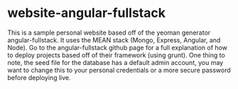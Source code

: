 website-angular-fullstack
=========================
This is a sample personal website based off of the yeoman generator angular-fullstack. It uses the MEAN stack (Mongo, Express, Angular, and Node). Go to the angular-fullstack github page for a full explanation of how to deploy projects based off of their framework (using grunt). One thing to note, the seed file for the database has a default admin account, you may want to change this to your personal credentials or a more secure password before deploying live.
